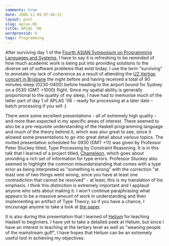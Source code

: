 ```yaml
---
comments: true
date: 2006-11-09 07:46:21
layout: post
slug: aplas-06
title: APLAS ‘06
wordpressid: 9
tags: Programming
---
```


After surviving day 1 of the [Fourth ASIAN Symposium on Programming Languages and Systems](http://www.cse.unsw.edu.au/~aplas06/), I have to say it is refreshing to be reminded of how much academic work is being put into providing solutions to the diverse set of software problems that exist today. I use the term "surviving" to annotate my lack of coherence as a result of attending the [U2 Vertigo concert in Brisbane](http://www.u2-vertigo-tour.com/) the night before and having received a total of 90 minutes sleep (0230-0400) before heading to the airport bound for Sydney on a 0530 (GMT +1000) flight. Since my spatial ability is generally proportional to the quality of my sleep, I have had to memorise much of the latter part of day 1 of APLAS '06 - ready for processing at a later date - batch processing if you will :)

There were some excellent presentations - all of extremely high quality - and more than expected in my specific areas of interest. There seemed to also be a pre-requisite understanding of the Haskell programming language and much of the theory behind it, which was also great to see, since it allowed some presentations to go into great detail about various topics. The invited presentation scheduled for 0930 (GMT +11) was given by Professor Peter Stuckey titled, Type Processing by Constraint Reasoning. It is in this talk that I learned of a project titled, [Chameleon](http://www.comp.nus.edu.sg/~sulzmann/chameleon/download/haskell.html), which goes about providing a rich set of information for type errors. Professor Stuckey also seemed to highlight the common misunderstanding that comes with a type error as being interpreted as "something is wrong" with the correction "at least one of two things went wrong, since you have at least one contradiction that cannot be resolved" - at least, this is my translation of his emphasis. I think this distinction is extremely important and I applaud anyone who sets about making it. I won't continue paraphrasing what appears to be a massive amount of work in understanding and then implementing an artifact of Type Theory, so if you have a chance, I encourage anyone to take a look at [the paper](http://www.comp.nus.edu.sg/~sulzmann/publications/aplas06-invited.pdf).

It is also during this presentation that I learned of [Helium](http://www.cs.uu.nl/people/daan/download/papers/helium.pdf) for teaching Haskell to beginners. I have yet to take a detailed peek at Helium, but since I have an interest in teaching at the tertiary level as well as "weaning people of the mainstream guff", I have hopes that Helium can be an extremely useful tool in achieving my objectives.
